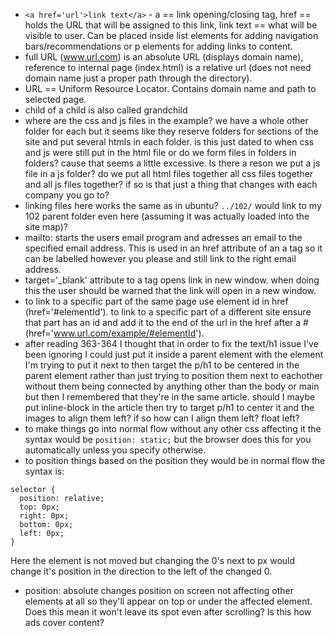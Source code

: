 - `<a href='url'>link text</a>` - a == link opening/closing tag, href == holds the URL that will be assigned to this link, link text == what will be visible to user. Can be placed inside list elements for adding navigation bars/recommendations or p elements for adding links to content.
- full URL (www.url.com) is an absolute URL (displays domain name), reference to internal page (index.html) is a relative url (does not need domain name just a proper path through the directory).
- URL == Uniform Resource Locator. Contains domain name and path to selected page.
- child of a child is also called grandchild
- where are the css and js files in the example? we have a whole other folder for each but it seems like they reserve folders for sections of the site and put several htmls in each folder. is this just dated to when css and js were still put in the html file or do we form files in folders in folders? cause that seems a little excessive. Is there a reson we put a js file in a js folder? do we put all html files together all css files together and all js files together? if so is that just a thing that changes with each company you go to?
- linking files here works the same as in ubuntu? `../102/` would link to my 102 parent folder even here (assuming it was actually loaded into the site map)?
- mailto: starts the users email program and adresses an email to the specified email address. This is used in an href attribute of an a tag so it can be labelled however you please and still link to the right email address.
- target='_blank' attribute to a tag opens link in new window. when doing this the user should be warned that the link will open in a new window.
- to link to a specific part of the same page use element id in href (href='#elementId'). to link to a specific part of a different site ensure that part has an id and add it to the end of the url in the href after a # (href='www.url.com/example/#elementId').
- after reading 363-364 I thought that in order to fix the text/h1 issue I've been ignoring I could just put it inside a parent element with the element I'm trying to put it next to then target the p/h1 to be centered in the parent element rather than just trying to position them next to eachother without them being connected by anything other than the body or main but then I remembered that they're in the same article. should I maybe put inline-block in the article then try to target p/h1 to center it and the images to align them left? if so how can I align them left? float left?
- to make things go into normal flow without any other css affecting it the syntax would be `position: static;` but the browser does this for you automatically unless you specify otherwise.
- to position things based on the position they would be in normal flow the syntax is:
```
selector {
  position: relative;
  top: 0px;
  right: 0px;
  bottom: 0px;
  left: 0px;
}
```
Here the element is not moved but changing the 0's next to px would change it's position in the direction to the left of the changed 0.
- position: absolute changes position on screen not affecting other elements at all so they'll appear on top or under the affected element. Does this mean it won't leave its spot even after scrolling? Is this how ads cover content?